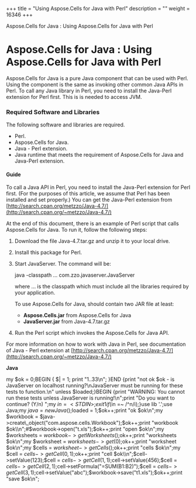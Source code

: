 +++
title = "Using Aspose.Cells for Java with Perl" 
description = "" 
weight = 16346 
+++

Aspose.Cells for Java : Using Aspose.Cells for Java with Perl  

# Aspose.Cells for Java : Using Aspose.Cells for Java with Perl


Aspose.Cells for Java is a pure Java component that can be used with Perl. Using the component is the same as invoking other common Java APIs in Perl. To call any Java library in Perl, you need to install the Java-Perl extension for Perl first. This is is needed to access JVM.

### Required Software and Libraries

The following software and libraries are required.

*   Perl.
*   Aspose.Cells for Java.
*   Java - Perl extension.
*   Java runtime that meets the requirement of Aspose.Cells for Java and Java-Perl extension.

#### Guide

To call a Java API in Perl, you need to install the Java-Perl extension for Perl first. (For the purposes of this article, we assume that Perl has been installed and set properly.) You can get the Java-Perl extension from [http://search.cpan.org/metzzo/Java-4.7/](http://search.cpan.org/~metzzo/Java-4.7/)

At the end of this document, there is an example of Perl script that calls Aspose.Cells for Java. To run it, follow the following steps:

1.  Download the file Java-4.7.tar.gz and unzip it to your local drive.
2.  Install this package for Perl.
3.  Start JavaServer. The command will be:
    
    java -classpath ...  com.zzo.javaserver.JavaServer 
    
    where ... is the classpath which must include all the libraries required by your application.  
      
    To use Aspose.Cells for Java, should contain two JAR file at least:  
      
    *   **Aspose.Cells.jar** from Aspose.Cells for Java
    *   **JavaServer.jar** from Java-4.7.tar.gz
4.  Run the Perl script which invokes the Aspose.Cells for Java API.

For more information on how to work with Java in Perl, see documentation of Java - Perl extension at [http://search.cpan.org/metzzo/Java-4.7/](http://search.cpan.org/~metzzo/Java-4.7/)

**Java**

my $ok = 0;BEGIN { $| = 1; print "1..33\\n"; }END {print "not ok $ok - is JavaServer on localhost running?\\nJavaServer must be running for these tests to function.\\n" unless $loaded;}BEGIN {print "WARNING: You cannot run these tests unless JavaServer is running!\\n";print "Do you want to continue? (Y/n) ";my $in = <STDIN>;exit 1 if ($in =~ /^n/i);}use lib '.';use Java;my $java = new Java();$loaded = 1;$ok++;print "ok $ok\\n";my $workbook = $java->create\_object("com.aspose.cells.Workbook");$ok++;print "workbook $ok\\n";#$workbook->open("t.xls");$ok++;print "open $ok\\n";my $worksheets = $workbook->getWorksheets();$ok++;print "worksheets $ok\\n";my $worksheet = $worksheets->get(0);$ok++;print "worksheet $ok\\n";my $cells = $worksheet->getCells();$ok++;print "cells $ok\\n";my $cell = $cells->getCell(0,1);$ok++;print "cell $ok\\n";$cell->setValue(123);$cell = $cells->getCell(1,1);$cell->setValue(456);$cell = $cells->getCell(2,1);$cell->setFormula("=SUM(B1:B2)");$cell = $cells->getCell(3,1);$cell->setValue("abc");$workbook->save("t1.xls");$ok++;print "save $ok\\n"; 

